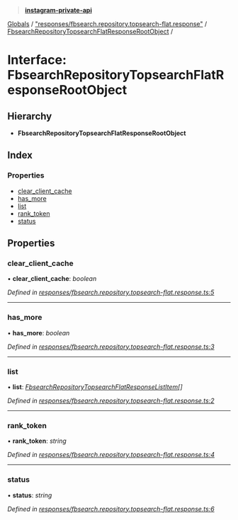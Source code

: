 > **[instagram-private-api](../README.md)**

[Globals](../README.md) / ["responses/fbsearch.repository.topsearch-flat.response"](../modules/_responses_fbsearch_repository_topsearch_flat_response_.md) / [FbsearchRepositoryTopsearchFlatResponseRootObject](_responses_fbsearch_repository_topsearch_flat_response_.fbsearchrepositorytopsearchflatresponserootobject.md) /

# Interface: FbsearchRepositoryTopsearchFlatResponseRootObject

## Hierarchy

* **FbsearchRepositoryTopsearchFlatResponseRootObject**

## Index

### Properties

* [clear_client_cache](_responses_fbsearch_repository_topsearch_flat_response_.fbsearchrepositorytopsearchflatresponserootobject.md#clear_client_cache)
* [has_more](_responses_fbsearch_repository_topsearch_flat_response_.fbsearchrepositorytopsearchflatresponserootobject.md#has_more)
* [list](_responses_fbsearch_repository_topsearch_flat_response_.fbsearchrepositorytopsearchflatresponserootobject.md#list)
* [rank_token](_responses_fbsearch_repository_topsearch_flat_response_.fbsearchrepositorytopsearchflatresponserootobject.md#rank_token)
* [status](_responses_fbsearch_repository_topsearch_flat_response_.fbsearchrepositorytopsearchflatresponserootobject.md#status)

## Properties

###  clear_client_cache

• **clear_client_cache**: *boolean*

*Defined in [responses/fbsearch.repository.topsearch-flat.response.ts:5](https://github.com/dilame/instagram-private-api/blob/173bc62/src/responses/fbsearch.repository.topsearch-flat.response.ts#L5)*

___

###  has_more

• **has_more**: *boolean*

*Defined in [responses/fbsearch.repository.topsearch-flat.response.ts:3](https://github.com/dilame/instagram-private-api/blob/173bc62/src/responses/fbsearch.repository.topsearch-flat.response.ts#L3)*

___

###  list

• **list**: *[FbsearchRepositoryTopsearchFlatResponseListItem](_responses_fbsearch_repository_topsearch_flat_response_.fbsearchrepositorytopsearchflatresponselistitem.md)[]*

*Defined in [responses/fbsearch.repository.topsearch-flat.response.ts:2](https://github.com/dilame/instagram-private-api/blob/173bc62/src/responses/fbsearch.repository.topsearch-flat.response.ts#L2)*

___

###  rank_token

• **rank_token**: *string*

*Defined in [responses/fbsearch.repository.topsearch-flat.response.ts:4](https://github.com/dilame/instagram-private-api/blob/173bc62/src/responses/fbsearch.repository.topsearch-flat.response.ts#L4)*

___

###  status

• **status**: *string*

*Defined in [responses/fbsearch.repository.topsearch-flat.response.ts:6](https://github.com/dilame/instagram-private-api/blob/173bc62/src/responses/fbsearch.repository.topsearch-flat.response.ts#L6)*